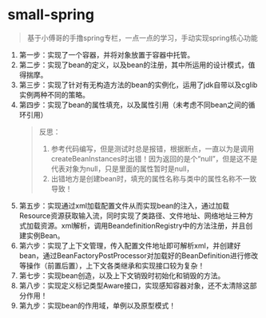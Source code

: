 # small-spring
> 基于小傅哥的手撸spring专栏，一点一点的学习，手动实现spring核心功能

1. 第一步：实现了一个容器，并将对象放置于容器中托管。
2. 第二步：实现了bean的定义，以及bean的注册，其中所运用的设计模式，值得揣摩。
3. 第三步：实现了针对有无构造方法的bean的实例化，运用了jdk自带以及cglib实例两种不同的策略。
4. 第四步：实现了bean的属性填充，以及属性引用（未考虑不同bean之间的循环引用）
    >
   > 反思：
   > 1. 参考代码编写，但是测试时总是报错，根据断点，一直以为是调用createBeanInstances时出错！因为返回的是个“null”，但是这不是代表对象为null，只是里面的属性暂时是null，
   > 2. 出错地方是创建bean时，填充的属性名称与类中的属性名称不一致导致！
   > 
5. 第五步：实现通过xml加载配置文件从而实现bean的注入，通过加载Resource资源获取输入流，同时实现了类路径、文件地址、网络地址三种方式加载资源。xml解析，调用BeandefinitionRegistry中的方法注册，并且创建实例Bean。
6. 第六步：实现了上下文管理，传入配置文件地址即可解析xml，并创建好bean，通过BeanFactoryPostProcessor对加载好的BeanDefinition进行修改等操作（前置后置），上下文各类继承和实现接口较为复杂！
7. 第七步：实现bean创造，以及上下文销毁时初始化和销毁的方法。
8. 第八步：实现定义标记类型Aware接口，实现感知容器对象，还不太清除这部分作用！
8. 第九步：实现bean的作用域，单例以及原型模式！